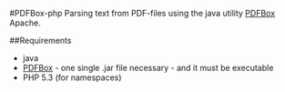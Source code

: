 #PDFBox-php
Parsing text from PDF-files using the java utility [PDFBox](http://pdfbox.apache.org/) Apache.

##Requirements
 - java
 - [PDFBox](http://pdfbox.apache.org/) - one single .jar file necessary - and it must be executable
 - PHP 5.3 (for namespaces)
